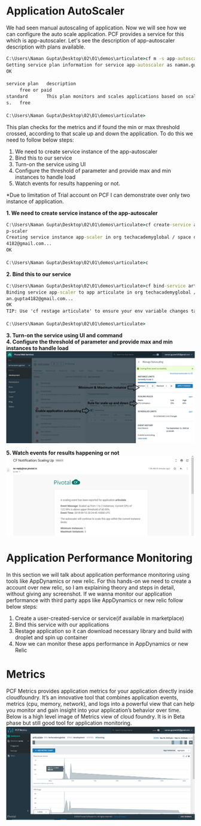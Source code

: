 # Application AutoScaler
We had seen manual autoscaling of application. Now we will see how we can configure the auto scale application.
PCF provides a service for this which is app-autoscaler. Let's see the description of app-autoscaler description 
with plans available.
```cmd
C:\Users\Naman Gupta\Desktop\02\01\demos\articulate>cf m -s app-autoscaler
Getting service plan information for service app-autoscaler as naman.gupta4182@gmail.com...
OK

service plan   description
     free or paid
standard       This plan monitors and scales applications based on scaling rules every 30 second
s.   free

C:\Users\Naman Gupta\Desktop\02\01\demos\articulate>
```

This plan checks for the metrics and if found the min or max threshold crossed, according to that scale up and down the
application. To do this we need to follow below steps:
1. We need to create service instance of the app-autoscaler
2. Bind this to our service
3. Turn-on the service using UI
4. Configure the threshold of parameter and provide max and min instances to handle load
5. Watch events for results happening or not.

*Due to limitation of Trial account on PCF I can demonstrate over only two instance of application.

**1. We need to create service instance of the app-autoscaler**<br/>
```cmd
C:\Users\Naman Gupta\Desktop\02\01\demos\articulate>cf create-service app-autoscaler standard ap
p-scaler
Creating service instance app-scaler in org techacademyglobal / space development as naman.gupta
4182@gmail.com...
OK

C:\Users\Naman Gupta\Desktop\02\01\demos\articulate>c
```

**2. Bind this to our service**<br/>
```cmd
C:\Users\Naman Gupta\Desktop\02\01\demos\articulate>cf bind-service articulate app-scaler
Binding service app-scaler to app articulate in org techacademyglobal / space development as nam
an.gupta4182@gmail.com...
OK
TIP: Use 'cf restage articulate' to ensure your env variable changes take effect

C:\Users\Naman Gupta\Desktop\02\01\demos\articulate>
```

**3. Turn-on the service using UI and command**<br/>
**4. Configure the threshold of parameter and provide max and min instances to handle load**<br/>
![UI Autoscale enable](images/AutoscalingEnable.png?raw=true)

**5. Watch events for results happening or not**<br/>
![Scale Notification](images/ScaleNotification.PNG?raw=true)

# Application Performance Monitoring
In this section we will talk about application performance monitoring using tools like AppDynamics or new relic. For this
hands-on we need to create a account over new relic, so I am explaining theory and steps in detail, without giving any
screenshot. If we wanna monitor our application performance with third party apps like AppDynamics or new relic follow
below steps:
1. Create a user-created-service or service(if available in marketplace)
2. Bind this service with our applications
3. Restage application so it can download necessary library and build with droplet and spin up container
4. Now we can monitor these apps performance in AppDynamics or new Relic

# Metrics
PCF Metrics provides application metrics for your application directly inside cloudfoundry. It’s an innovative tool 
that combines application events, metrics (cpu, memory, network), and logs into a powerful view that can help you 
monitor and gain insight into your application’s behavior over time. Below is a high level image of Metrics view of 
cloud foundry. It is in Beta phase but still good tool for application monitoring.
![PCF Metrics](images/PCFMetrics.png?raw=true)

